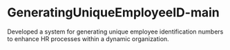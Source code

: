 # GeneratingUniqueEmployeeID-main
<p>Developed a system for generating unique employee identification numbers to enhance HR processes within a dynamic organization.</p>
